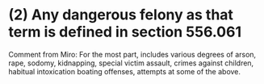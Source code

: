 # (2)  Any dangerous felony as that term is defined in section 556.061

Comment from Miro: For the most part, includes various degrees of arson, rape, sodomy, kidnapping, special victim assault, crimes against children, habitual intoxication boating offenses, attempts at some of the above.


